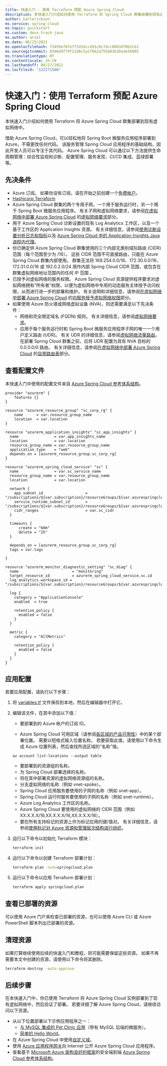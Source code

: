 ```yaml
---
title: 快速入门 - 使用 Terraform 预配 Azure Spring Cloud
description: 本快速入门介绍如何使用 Terraform 将 Spring Cloud 群集部署到现有虚拟网络中。
author: karlerickson
ms.service: spring-cloud
ms.topic: quickstart
ms.custom: devx-track-java
ms.author: ariel
ms.date: 06/15/2021
ms.openlocfilehash: f3459ef8fe7f3d1dcc491c0c7dcc8863df0b2cb1
ms.sourcegitcommit: 0396ddf79f21d0c5a1f662a755d03b30ade56905
ms.translationtype: HT
ms.contentlocale: zh-CN
ms.lasthandoff: 08/17/2021
ms.locfileid: "122271506"
---
```

# <a name="quickstart-provision-azure-spring-cloud-using-terraform"></a>快速入门：使用 Terraform 预配 Azure Spring Cloud

本快速入门介绍如何使用 Terraform 将 Azure Spring Cloud 群集部署到现有虚拟网络中。

借助 Azure Spring Cloud，可以轻松地将 Spring Boot 微服务应用程序部署到 Azure，不需更改任何代码。 该服务管理 Spring Cloud 应用程序的基础结构，因此开发人员可以专注于其代码。 Azure Spring Cloud 可以通过以下方法提供生命周期管理：综合性监视和诊断、配置管理、服务发现、CI/CD 集成、蓝绿部署等。

## <a name="prerequisites"></a>先决条件

* Azure 订阅。 如果你没有订阅，请在开始之前创建一个[免费帐户](https://azure.microsoft.com/free/?WT.mc_id=A261C142F)。
* [Hashicorp Terraform](https://www.terraform.io/downloads.html)
* Azure Spring Cloud 群集的两个专用子网，一个用于服务运行时，另一个用于 Spring Boot 微服务应用程序。 有关子网和虚拟网络要求，请参阅[在虚拟网络中部署 Azure Spring Cloud](how-to-deploy-in-azure-virtual-network.md) 的[虚拟网络要求](how-to-deploy-in-azure-virtual-network.md#virtual-network-requirements)部分。
* 用于 Azure Spring Cloud 诊断设置的现有 Log Analytics 工作区，以及一个基于工作区的 Application Insights 资源。 有关详细信息，请参阅[使用诊断设置分析日志和指标](diagnostic-services.md)以及 [Azure Spring Cloud 中的 Application Insights Java 进程内代理](how-to-application-insights.md)。
* 你已确定供 Azure Spring Cloud 群集使用的三个内部无类别域际路由 (CIDR) 范围（每个范围至少为 /16）。 这些 CIDR 范围不可直接路由，只能在 Azure Spring Cloud 群集内部使用。 群集无法将 169.254.0.0/16、172.30.0.0/16、172.31.0.0/16 或 192.0.2.0/24 用作内部 Spring Cloud CIDR 范围，或包含在群集虚拟网络地址范围内的任何 IP 范围   。
* 已授予对虚拟网络的服务权限。 Azure Spring Cloud 资源提供程序要求对虚拟网络拥有“所有者”权限，以便为虚拟网络中专用的动态服务主体授予访问权限，从而进行进一步的部署和维护。 有关说明和详细信息，请参阅[在虚拟网络中部署 Azure Spring Cloud](how-to-deploy-in-azure-virtual-network.md) 的[向服务授予虚拟网络权限](how-to-deploy-in-azure-virtual-network.md#grant-service-permission-to-the-virtual-network)部分。
* 如果使用 Azure 防火墙或网络虚拟设备 (NVA)，则还需要满足以下先决条件：
   * 网络和完全限定域名 (FQDN) 规则。 有关详细信息，请参阅[虚拟网络要求](how-to-deploy-in-azure-virtual-network.md#virtual-network-requirements)。
   * 应用于每个服务运行时和 Spring Boot 微服务应用程序子网的唯一一个用户定义路由 (UDR)。 有关 UDR 的详细信息，请参阅[虚拟网络流量路由](../virtual-network/virtual-networks-udr-overview.md)。 在部署 Spring Cloud 群集之前，应将 UDR 配置为具有 NVA 目标的 0.0.0.0/0 路由。 有关详细信息，请参阅[在虚拟网络中部署 Azure Spring Cloud](how-to-deploy-in-azure-virtual-network.md) 的[自带路由表](how-to-deploy-in-azure-virtual-network.md#bring-your-own-route-table)部分。

## <a name="review-the-configuration-file"></a>查看配置文件

本快速入门中使用的配置文件来自 [Azure Spring Cloud 参考体系结构](reference-architecture.md)。

```hcl
provider "azurerm" {
    features {}
}

resource "azurerm_resource_group" "sc_corp_rg" {
    name      = var.resource_group_name
    location  = var.location
}

resource "azurerm_application_insights" "sc_app_insights" {
  name                = var.app_insights_name
  location            = var.location
  resource_group_name = var.resource_group_name
  application_type    = "web"
  depends_on = [azurerm_resource_group.sc_corp_rg]
}

resource "azurerm_spring_cloud_service" "sc" {
  name                = var.sc_service_name
  resource_group_name = var.resource_group_name
  location            = var.location

  network {
    app_subnet_id                   = "/subscriptions/${var.subscription}/resourceGroups/${var.azurespringcloudvnetrg}/providers/Microsoft.Network/virtualNetworks/${var.vnet_spoke_name}/subnets/${var.app_subnet_id}"
    service_runtime_subnet_id       = "/subscriptions/${var.subscription}/resourceGroups/${var.azurespringcloudvnetrg}/providers/Microsoft.Network/virtualNetworks/${var.vnet_spoke_name}/subnets/${var.service_runtime_subnet_id}"
    cidr_ranges                     = var.sc_cidr
  }

  timeouts {
      create = "60m"
      delete = "2h"
  }

  depends_on = [azurerm_resource_group.sc_corp_rg]
  tags = var.tags

}

resource "azurerm_monitor_diagnostic_setting" "sc_diag" {
  name                        = "monitoring"
  target_resource_id          = azurerm_spring_cloud_service.sc.id
  log_analytics_workspace_id = "/subscriptions/${var.subscription}/resourceGroups/${var.azurespringcloudvnetrg}/providers/Microsoft.OperationalInsights/workspaces/${var.sc_law_id}"

  log {
    category = "ApplicationConsole"
    enabled  = true

    retention_policy {
      enabled = false
    }
  }

  metric {
    category = "AllMetrics"

    retention_policy {
      enabled = false
    }
  }
}
```

## <a name="apply-the-configuration"></a>应用配置

若要应用配置，请执行以下步骤：

1. 将 [variables.tf](https://raw.githubusercontent.com/Azure/azure-spring-cloud-reference-architecture/main/terraform/brownfield-deployment/variable.tf) 文件保存到本地，然后在编辑器中打开它。

1. 编辑该文件，在其中添加以下值：

   - 要部署到的 Azure 帐户的订阅 ID。

   - Azure Spring Cloud 可用区域（请参阅[各区域的产品可用性](https://azure.microsoft.com/global-infrastructure/services/?products=spring-cloud&regions=all)）中的某个部署位置。 需要以短格式输入位置名称。 若要获取此值，请使用以下命令生成 Azure 位置列表，然后查找所选区域的“名称”值。

   ```azurecli
   az account list-locations --output table
   ```

   - 要部署到的资源组的名称。
   - 为 Spring Cloud 部署选择的名称。
   - 将在其中部署资源的虚拟网络资源组的名称。
   - 分支虚拟网络的名称（例如 vnet-spoke）。
   - Spring Cloud 应用服务要使用的子网的名称（例如 snet-app）。
   - Spring Cloud 运行时服务要使用的子网的名称（例如 snet-runtime）。
   - Azure Log Analytics 工作区的名称。
   - Azure Spring Cloud 要使用的虚拟网络的 CIDR 范围（例如 XX.X.X.X/16,XX.X.X.X/16,XX.X.X.X/16）。
   - 要在所有支持标记的资源上作为标记应用的键/值对。 有关详细信息，请参阅[使用标记对 Azure 资源和管理层次结构进行组织](../azure-resource-manager/management/tag-resources.md)。

1. 运行以下命令以初始化 Terraform 模块：

   ```bash
   terraform init
   ```

1. 运行以下命令以创建 Terraform 部署计划：

   ```bash
   terraform plan -out=springcloud.plan
   ```

1. 运行以下命令以应用 Terraform 部署计划：

   ```bash
   terraform apply springcloud.plan
   ```

## <a name="review-deployed-resources"></a>查看已部署的资源

可以使用 Azure 门户来检查已部署的资源，也可以使用 Azure CLI 或 Azure PowerShell 脚本列出已部署的资源。

## <a name="clean-up-resources"></a>清理资源

如果打算继续使用后续的快速入门和教程，则可能需要保留这些资源。 如果不再需要本文中创建的资源，请使用以下命令将其删除。

```bash
terraform destroy -auto-approve
```

## <a name="next-steps"></a>后续步骤

在本快速入门中，你已使用 Terraform 将 Azure Spring Cloud 实例部署到了现有虚拟网络中，然后验证了部署。 若要详细了解 Azure Spring Cloud，请继续访问以下资源。

- 从以下位置部署以下示例应用程序之一：
   - [与 MySQL 集成的 Pet Clinic 应用](https://github.com/azure-samples/spring-petclinic-microservices)（带有 MySQL 后端的微服务）。
   - [简单的 Hello World](./quickstart.md?pivots=programming-language-java&tabs=Azure-CLI)。
- 在 Azure Spring Cloud 中使用[自定义域](tutorial-custom-domain.md)。
- 使用 [Azure 应用程序网关](expose-apps-gateway-azure-firewall.md)向 Internet 公开 Azure Spring Cloud 应用程序。
- 查看基于 [Microsoft Azure 架构良好的框架](/azure/architecture/framework/)的安全端到端 [Azure Spring Cloud 参考体系结构](reference-architecture.md)。
